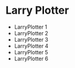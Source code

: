 # Larry Plotter

* LarryPlotter 1
* LarryPlotter 2
* LarryPlotter 3
* LarryPlotter 4
* LarryPlotter 5
* LarryPlotter 6
